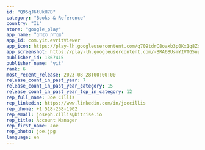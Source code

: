 ```yaml
---
id: "Q95qJ6tUkH7B"
category: "Books & Reference"
country: "IL"
store: "google_play"
app_name: "עברית ספרים"
app_id: com.yit.evritViewer
app_icon: https://play-lh.googleusercontent.com/q709tdrC8oaxb3p0Kx1q8Zd1v8aYM-fQvUWZpdckUf_eCdpyV6GAvoWbsBtRfvu6Bw
app_screenshot: https://play-lh.googleusercontent.com/-BRA6BUsmYIVTG5upQcSwPEHhEvGYAGWhXoX8YSsK33DRCAehgTj64bXygA4t8WOhg
publisher_id: 1367415
publisher_name: "yit"
rank: 6
most_recent_release: 2023-08-28T00:00:00
release_count_in_past_year: 7
release_count_in_past_year_category: 15
release_count_in_past_year_top_in_category: 12
rep_full_name: Joe Cillis
rep_linkedin: https://www.linkedin.com/in/joecillis
rep_phone: +1 518-258-1902
rep_email: joseph.cillis@bitrise.io
rep_title: Account Manager
rep_first_name: Joe
rep_photo: joe.jpg
language: en
---
```

